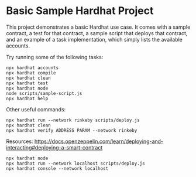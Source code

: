 # Basic Sample Hardhat Project

This project demonstrates a basic Hardhat use case. It comes with a sample contract, a test for that contract, a sample script that deploys that contract, and an example of a task implementation, which simply lists the available accounts.

Try running some of the following tasks:

```shell
npx hardhat accounts
npx hardhat compile
npx hardhat clean
npx hardhat test
npx hardhat node
node scripts/sample-script.js
npx hardhat help
```

Other useful commands: 

```
npx hardhat run --network rinkeby scripts/deploy.js
npx hardhat clean
npx hardhat verify ADDRESS PARAM --network rinkeby
```

Resources:
https://docs.openzeppelin.com/learn/deploying-and-interacting#deploying-a-smart-contract

```
npx hardhat node
npx hardhat run --network localhost scripts/deploy.js
npx hardhat console --network localhost
```